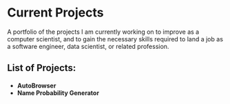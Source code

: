 # Current Projects
A portfolio of the projects I am currently working on to improve as a computer scientist, and to gain the necessary skills required to land a job as a software engineer, data scientist, or related profession.

<h2>List of Projects:</h2>
<h4>
<ul>
  <li>AutoBrowser</li>
  <li>Name Probability Generator</li>
</ul>
</h4>

